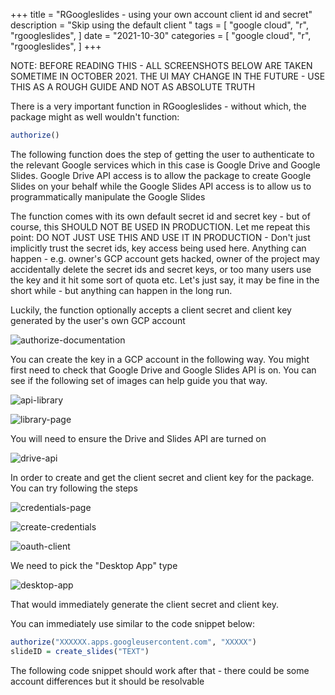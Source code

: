 +++
title = "RGoogleslides - using your own account client id and secret"
description = "Skip using the default client "
tags = [
    "google cloud",
    "r",
    "rgoogleslides",
]
date = "2021-10-30"
categories = [
    "google cloud",
    "r",
    "rgoogleslides",
]
+++

NOTE: BEFORE READING THIS - ALL SCREENSHOTS BELOW ARE TAKEN SOMETIME IN OCTOBER 2021. THE UI MAY CHANGE IN THE FUTURE - USE THIS AS A ROUGH GUIDE AND NOT AS ABSOLUTE TRUTH

There is a very important function in RGoogleslides - without which, the package might as well wouldn't function:

```R
authorize()
```

The following function does the step of getting the user to authenticate to the relevant Google services which in this case is Google Drive and Google Slides. Google Drive API access is to allow the package to create Google Slides on your behalf while the Google Slides API access is to allow us to programmatically manipulate the Google Slides

The function comes with its own default secret id and secret key - but of course, this SHOULD NOT BE USED IN PRODUCTION. Let me repeat this point: DO NOT JUST USE THIS AND USE IT IN PRODUCTION - Don't just implicitly trust the secret ids, key access being used here. Anything can happen - e.g. owner's GCP account gets hacked, owner of the project may accidentally delete the secret ids and secret keys, or too many users use the key and it hit some sort of quota etc. Let's just say, it may be fine in the short while - but anything can happen in the long run.

Luckily, the function optionally accepts a client secret and client key generated by the user's own GCP account

![authorize-documentation](/20211030_rgoogleslidesServiceAcctKeys/authorize-documentation.png)

You can create the key in a GCP account in the following way. You might first need to check that Google Drive and Google Slides API is on. You can see if the following set of images can help guide you that way.

![api-library](/20211030_rgoogleslidesServiceAcctKeys/api-library.png)

![library-page](/20211030_rgoogleslidesServiceAcctKeys/library-page.png)

You will need to ensure the Drive and Slides API are turned on

![drive-api](/20211030_rgoogleslidesServiceAcctKeys/drive-api.png)

In order to create and get the client secret and client key for the package. You can try following the steps

![credentials-page](/20211030_rgoogleslidesServiceAcctKeys/credentials-page.png)

![create-credentials](/20211030_rgoogleslidesServiceAcctKeys/create-credentials.png)

![oauth-client](/20211030_rgoogleslidesServiceAcctKeys/oauth-client.png)

We need to pick the "Desktop App" type

![desktop-app](/20211030_rgoogleslidesServiceAcctKeys/desktop-app.png)

That would immediately generate the client secret and client key.

You can immediately use similar to the code snippet below:

```R
authorize("XXXXXX.apps.googleusercontent.com", "XXXXX")
slideID = create_slides("TEXT")
```

The following code snippet should work after that - there could be some account differences but it should be resolvable


